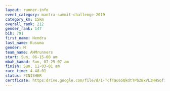 ```yaml
---
layout: runner-info 
event_category: mantra-summit-challenge-2019 
category_km: 15km 
overall_rank: 212
gender_rank: 147
bib: 791
first_name: Hendra
last_name: Kusuma
gender: M
team_name: AHMrunners
start: Sun, 06-15-00 am
mbah_kamad: Sun, 07-25-07 am
finish: Sun, 11-03-01 am
race_time: 4-48-01
status: FINISHER
certficate: https:drive.google.com/file/d/1-TcfTau65UkdtTPbZBxVL3HHSofiOg13/view?usp=sharing
---
```

